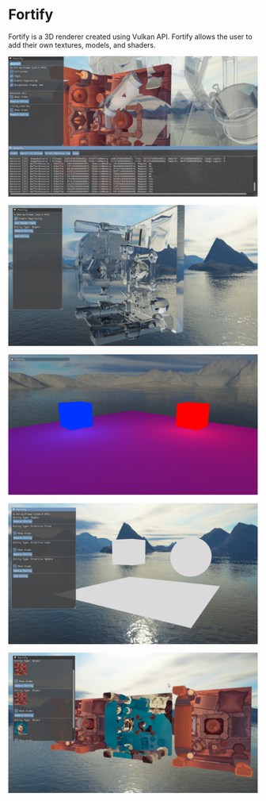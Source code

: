 # Fortify

Fortify is a 3D renderer created using Vulkan API. Fortify allows the user to add their own textures, models, and shaders.

![](https://github.com/Shivar-J/Fortify/blob/master/Demo/Fortify_BtF6s82R3y.png)

![](https://github.com/Shivar-J/Fortify/blob/master/Demo/Fortify_FIP2jh5CVN.png)

![](https://github.com/Shivar-J/Fortify/blob/master/Demo/Fortify_y3ZFekqkRY.png)

![](https://github.com/Shivar-J/Fortify/blob/master/Demo/Fortify_TjCCwvQY4S.png)

![](https://github.com/Shivar-J/Fortify/blob/master/Demo/Fortify_foF5tX9S9t.png)
